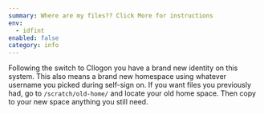 ```yaml
---
summary: Where are my files?? Click More for instructions 
env:
  - idfint
enabled: false
category: info
---
```


Following the switch to CIlogon you have a brand new identity on this system.
This also means a brand new homespace using whatever username you picked during self-sign on. 
If you want files you previously had, go to `/scratch/old-home/` and locate your old home space.
Then copy to your new space anything you still need. 

